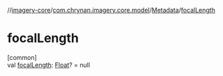 //[imagery-core](../../../index.md)/[com.chrynan.imagery.core.model](../index.md)/[Metadata](index.md)/[focalLength](focal-length.md)

# focalLength

[common]\
val [focalLength](focal-length.md): [Float](https://kotlinlang.org/api/latest/jvm/stdlib/kotlin/-float/index.html)? = null

